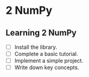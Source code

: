 # 2 NumPy

## Learning 2 NumPy
- [ ] Install the library.
- [ ] Complete a basic tutorial.
- [ ] Implement a simple project.
- [ ] Write down key concepts.
